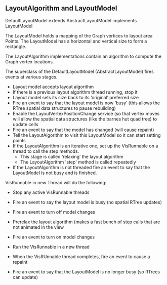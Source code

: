 ## LayoutAlgorithm and LayoutModel

DefaultLayoutModel extends AbstractLayoutModel implements LayoutModel

The LayoutModel holds a mapping of the Graph vertices to layout area Points.
The LayoutModel has a horizontal and vertical size to form a rectangle.

The LayoutAlgorithm implementations contain an algorithm to compute the Graph vertex locations.

The superclass of the DefaultLayoutModel (AbstractLayoutModel) fires events at various stages.

* Layout model accepts layout algorithm
* If there is a previous layout algorithm thread running, stop it
* Layout model sets its size back to its ‘original’ preferred size
* Fire an event to say that the layout model is now ‘busy’ (this allows the RTree spatial data structures to pause rebuilding)
* Enable the LayoutVertexPositionChange service (so that vertex moves will allow the spatial data structures (like the barnes hut quad tree) to update cells
* Fire an event to say that the model has changed (will cause repaint)
* Tell the LayoutAlgorithm to visit this LayoutModel so it can start setting points
* If the LayoutAlgorithm is an iterative one, set up the VisRunnable on a thread to call the step methods. 
   * This stage is called ‘relaxing’ the layout algorithm
   * The LayoutAlgorithm 'step' method is called repeatedly
* If the LayoutAlgorithm is not threaded fire an event to say that the LayoutModel is not busy and is finished.

VisRunnable in new Thread will do the following:
* Stop any active VisRunnable threads
* Fire an event to say the layout model is busy (no spatial RTree updates)
* Fire an event to turn off model changes 
* Prerelax the layout algorithm (makes a fast bunch of step calls that are not animated in the view
* Fire an event to turn on model changes


* Run the VisRunnable in a new thread
* When the VisRUnnable thread completes, fire an event to cause a repaint
* Fire an event to say that the LayoutModel is no longer busy (so RTrees can update)
